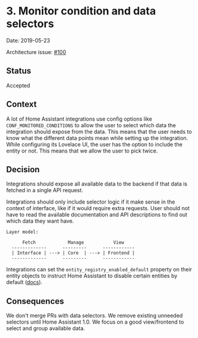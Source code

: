 # 3. Monitor condition and data selectors

Date: 2019-05-23

Architecture issue: [#100](https://github.com/home-assistant/architecture/issues/100)

## Status

Accepted

## Context

A lot of Home Assistant integrations use config options like `CONF_MONITORED_CONDITIONS` to allow the user to select which data the integration should expose from the data. This means that the user needs to know what the different data points mean while setting up the integration. While configuring its Lovelace UI, the user has the option to include the entity or not. This means that we allow the user to pick twice.

## Decision

Integrations should expose all available data to the backend if that data is fetched in a single API request.

Integrations should only include selector logic if it make sense in the context of interface, like if it would require extra requests. User should not have to read the available documentation and API descriptions to find out which data they want have.

```
Layer model:

      Fetch            Manage           View
  -------------      ---------      ------------
  | Interface | ---> | Core  | ---> | Frontend |
  -------------      ---------      ------------
```

Integrations can set the `entity_registry_enabled_default` property on their entity objects to instruct Home Assistant to disable certain entities by default ([docs](https://developers.home-assistant.io/docs/en/entity_index.html#advanced-properties)).

## Consequences

We don't merge PRs with data selectors. We remove existing unneeded selectors until Home Assistant 1.0.
We focus on a good view/frontend to select and group available data.
